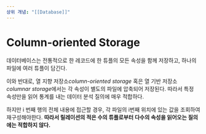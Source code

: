 ```yaml
---
상위 개념: "[[Database]]"
---
```

# Column-oriented Storage
데이터베이스는 전통적으로 한 레코드에 한 튜플의 모든 속성을 함께 저장하고, 하나의 파일에 여러 튜플이 담긴다.

이와 반대로, 열 지향 저장소*column-oriented storage* 혹은 열 기반 저장소*columnar storage*에서는 각 속성이 별도의 파일에 압축되어 저장된다. 따라서 특정 속성만을 읽어 통계를 내는 데이터 분석 질의에 매우 적합하다.

하지만 i 번째 행의 전체 내용에 접근할 경우, 각 파일의 i번째 위치에 있는 값을 조회하여 재구성해야한다. **따라서 릴레이션의 적은 수의 튜플로부터 다수의 속성을 읽어오는 질의에는 적합하지 않다.**

